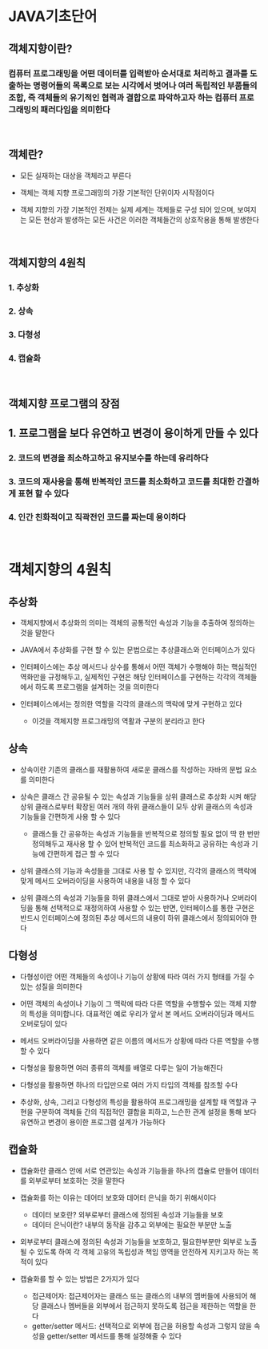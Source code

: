 # JAVA기초단어

## 객체지향이란?
### 컴퓨터 프로그래밍을 어떤 데이터를 입력받아 순서대로 처리하고 결과를 도출하는 명령어들의 목록으로 보는 시각에서 벗어나 여러 독립적인 부품들의 조합, 즉 객체들의 유기적인 협력과 결합으로 파악하고자 하는 컴퓨터 프로그래밍의 패러다임을 의미한다
<br>

## 객체란?
* 모든 실재하는 대상을 객체라고 부른다

* 객체는 객체 지향 프로그래밍의 가장 기본적인 단위이자 시작점이다

* 객체 지향의 가장 기본적인 전제는 실제 세계는 객체들로 구성 되어 있으며, 보여지는 모든 현상과 발생하는 모든 사건은 이러한 객체들간의 상호작용을 통해 발생한다

<br>

## 객체지향의 4원칙
### 1. 추상화
### 2. 상속
### 3. 다형성
### 4. 캡슐화
<br>

## 객체지향 프로그램의 장점
## 1. 프로그램을 보다 유연하고 변경이 용이하게 만들 수 있다
### 2. 코드의 변경을 최소하고하고 유지보수를 하는데 유리하다
### 3. 코드의 재사용을 통해 반복적인 코드를 최소화하고 코드를 최대한 간결하게 표현 할 수 있다
### 4. 인간 친화적이고 직곽전인 코드를 짜는데 용이하다
<br>

# 객체지향의 4원칙
## 추상화
* 객체지향에서 추상화의 의미는 객체의 공통적인 속성과 기능을 추출하여 정의하는 것을 말한다

* JAVA에서 추상화를 구현 할 수 있는 문법으로는 추상클래스와 인터페이스가 있다

* 인터페이스에는 추상 메서드나 상수를 통해서 어떤 객체가 수행해야 하는 핵심적인 역화만을 규정해두고, 실제적인 구현은 해당 인터페이스를 구현하는 각각의 객체들에서 하도록 프로그램을 설계하는 것을 의미한다

* 인터페이스에서는 정의한 역할을 각각의 클래스의 맥락에 맞게 구현하고 있다
    * 이것을 객체지향 프로그래밍의 역활과 구분의 분리라고 한다

## 상속
* 상속이란 기존의 클래스를 재활용하여 새로운 클래스를 작성하는 자바의 문법 요소를 의미한다

* 상속은 클래스 간 공유될 수 있는 속성과 기능들을 상위 클래스로 추상화 시켜 해당 상위 클래스로부터 확장된 여러 개의 하위 클래스들이 모두 상위 클래스의 속성과 기능들을 간편하게 사용 할 수 있다
    * 클래스들 간 공유하는 속성과 기능들을 반복적으로 정의할 필요 없이 딱 한 번만 정의해두고 재사용 할 수 있어 반복적인 코드를 최소화하고 공유하는 속성과 기능에 간편하게 접근 할 수 있다

* 상위 클래스의 기능과 속성들을 그대로 사용 할 수 있지만, 각각의 클래스의 맥락에 맞게 메서드 오버라이딩을 사용하여 내용을 내정 할 수 있다

* 상위 클래스의 속성과 기능들을 하위 클래스에서 그대로 받아 사용하거나 오버라이딩을 통해 선택적으로 재정의하여 사용할 수 있는 반면, 인터페이스를 통한 구현은 반드시 인터페이스에 정의된 추상 메서드의 내용이 하위 클래스에서 정의되어야 한다

## 다형성
* 다형성이란 어떤 객체들의 속성이나 기능이 상황에 따라 여러 가지 형태를 가질 수 있는 성질을 의미한다

* 어떤 객체의 속성이나 기능이 그 맥락에 따라 다른 역할을 수행할수 있는 객체 지향의 특성을 의미합니다. 대표적인 예로 우리가 앞서 본 메서드 오버라이딩과 메서드 오버로딩이 있다

* 메서드 오버라이딩을 사용하면 같은 이름의 메서드가 상황에 따라 다른 역할을 수행할 수 있다

* 다형성을 활용하면 여러 종류의 객체를 배열로 다루는 일이 가능해진다

* 다형성을 활용하면 하나의 타입만으로 여러 가지 타입의 객체를 참조할 수다

* 추상화, 상속, 그리고 다형성의 특성을 활용하여 프로그래밍을 설계할 때 역할과 구현을 구분하여 객체들 간의 직접적인 결합을 피하고, 느슨한 관계 설정을 통해 보다 유연하고 변경이 용이한 프로그램 설계가 가능하다

## 캡슐화
* 캡슐화란 클래스 안에 서로 연관있는 속성과 기능들을 하나의 캡슐로 만들어 데이터를 외부로부터 보호하는 것을 말한다

* 캡슐화를 하는 이유는 데어터 보호와 데어터 은닉을 하기 위해서이다
    * 데이터 보호란? 외부로부터 클래스에 정의된 속성과 기능들을 보호
    * 데이터 은닉이란? 내부의 동작을 감추고 외부에는 필요한 부분만 노출
  
* 외부로부터 클래스에 정의된 속성과 기능들을 보호하고, 필요한부분만 외부로 노출될 수 있도록 하여 각 객체 고유의 독립성과 책임 영역을 안전하게 지키고자 하는 목적이 있다

* 캡슐화를 할 수 있는 방법은 2가지가 있다
    * 접근제어자: 접근제어자는  클래스 또는 클래스의 내부의 멤버들에 사용되어 해당 클래스나 멤버들을 외부에서 접근하지 못하도록 접근을 제한하는 역할을 한다
    * getter/setter 메서드:  선택적으로 외부에 접근을 허용할 속성과 그렇지 않을 속성을 getter/setter 메서드를 통해 설정해줄 수 있다